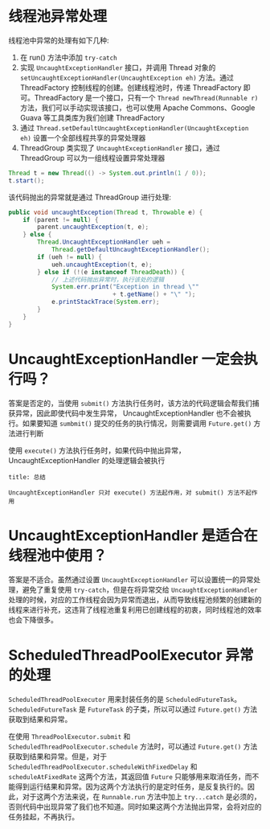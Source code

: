 # 线程池异常处理

线程池中异常的处理有如下几种:

1. 在 run() 方法中添加 `try-catch`
2. 实现 `UncaughtExceptionHandler` 接口，并调用 Thread 对象的 `setUncaughtExceptionHandler(UncaughtException eh)` 方法。通过 ThreadFactory 控制线程的创建。创建线程池时，传递 ThreadFactory 即可。ThreadFactory 是一个接口，只有一个 `Thread newThread(Runnable r)` 方法，我们可以手动实现该接口，也可以使用 Apache Commons、Google Guava 等工具类库为我们创建 ThreadFactory
3. 通过 `Thread.setDefaultUncaughtExceptionHandler(UncaughtException eh)` 设置一个全部线程共享的异常处理器
4. ThreadGroup 类实现了 `UncaughtExceptionHandler` 接口，通过 ThreadGroup 可以为一组线程设置异常处理器

```java
Thread t = new Thread(() -> System.out.println(1 / 0));
t.start();
```

该代码抛出的异常就是通过 ThreadGroup 进行处理:

```java
public void uncaughtException(Thread t, Throwable e) {  
    if (parent != null) {  
        parent.uncaughtException(t, e);  
    } else {  
        Thread.UncaughtExceptionHandler ueh =  
            Thread.getDefaultUncaughtExceptionHandler();  
        if (ueh != null) {  
            ueh.uncaughtException(t, e);  
        } else if (!(e instanceof ThreadDeath)) {  
	        // 上述代码抛出异常时，执行该处的逻辑
            System.err.print("Exception in thread \""  
                             + t.getName() + "\" ");  
            e.printStackTrace(System.err);  
        }  
    }  
}
```

# UncaughtExceptionHandler 一定会执行吗？

答案是否定的，当使用 `submit()` 方法执行任务时，该方法的代码逻辑会帮我们捕获异常，因此即使代码中发生异常，
UncaughtExceptionHandler 也不会被执行。如果要知道 `sumbmit()` 提交的任务的执行情况，则需要调用 `Future.get()` 方法进行判断

使用 `execute()` 方法执行任务时，如果代码中抛出异常，UncaughtExceptionHandler 的处理逻辑会被执行

```ad-info
title: 总结

UncaughtExceptionHandler 只对 execute() 方法起作用，对 submit() 方法不起作用
```

# UncaughtExceptionHandler 是适合在线程池中使用？

答案是不适合。虽然通过设置 `UncaughtExceptionHandler` 可以设置统一的异常处理，避免了重复使用 `try-catch`，但是在将异常交给 `UncaughtExceptionHandler` 处理的时候，对应的工作线程会因为异常而退出，从而导致线程池频繁的创建新的线程来进行补充，这违背了线程池重复利用已创建线程的初衷，同时线程池的效率也会下降很多。

# ScheduledThreadPoolExecutor 异常的处理

`ScheduledThreadPoolExecutor` 用来封装任务的是 `ScheduledFutureTask`。`ScheduledFutureTask` 是 `FutureTask` 的子类，所以可以通过 `Future.get()` 方法获取到结果和异常。

在使用 `ThreadPoolExecutor.submit` 和 `ScheduledThreadPoolExecutor.schedule` 方法时，可以通过 `Future.get()` 方法获取到结果和异常。但是，对于 `ScheduledThreadPoolExecutor.scheduleWithFixedDelay` 和 `scheduleAtFixedRate` 这两个方法，其返回值 `Future` 只能够用来取消任务，而不能得到运行结果和异常。因为这两个方法执行的是定时任务，是反复执行的。因此，对于这两个方法来说，在 `Runnable.run` 方法中加上 `try...catch` 是必须的，否则代码中出现异常了我们也不知道。同时如果这两个方法抛出异常，会将对应的任务挂起，不再执行。